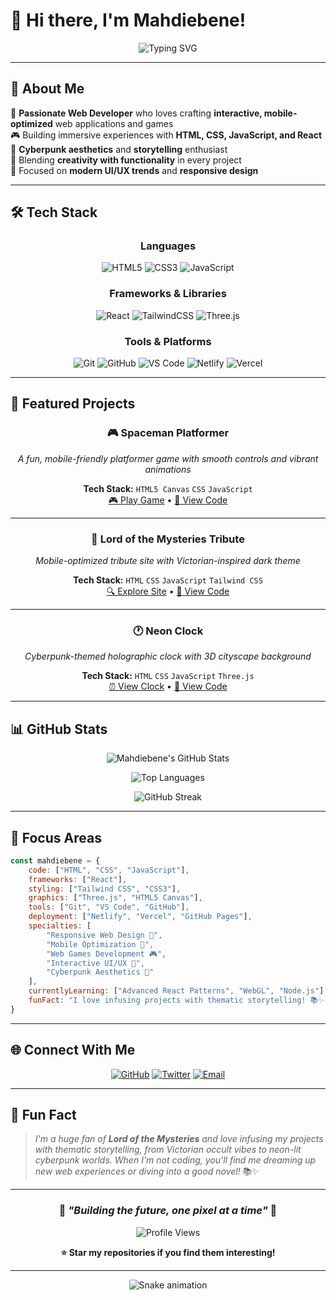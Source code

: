 # 👋 Hi there, I'm Mahdiebene!

<div align="center">
  
![Typing SVG](https://readme-typing-svg.herokuapp.com?font=Fira+Code&size=30&pause=1000&color=00FFFF&center=true&vCenter=true&width=600&lines=Web+Developer+%F0%9F%92%BB;Interactive+Games+Builder+%F0%9F%8E%AE;UI%2FUX+Enthusiast+%F0%9F%8E%A8;Cyberpunk+Aesthetics+Lover+%F0%9F%8C%8C)

</div>

---

## 🌟 About Me

🚀 **Passionate Web Developer** who loves crafting **interactive, mobile-optimized** web applications and games  
🎮 Building immersive experiences with **HTML, CSS, JavaScript, and React**  
🌌 **Cyberpunk aesthetics** and **storytelling** enthusiast  
🎨 Blending **creativity with functionality** in every project  
📱 Focused on **modern UI/UX trends** and **responsive design**  

---

## 🛠️ Tech Stack

<div align="center">

### Languages
![HTML5](https://img.shields.io/badge/HTML5-E34F26?style=for-the-badge&logo=html5&logoColor=white)
![CSS3](https://img.shields.io/badge/CSS3-1572B6?style=for-the-badge&logo=css3&logoColor=white)
![JavaScript](https://img.shields.io/badge/JavaScript-F7DF1E?style=for-the-badge&logo=javascript&logoColor=black)

### Frameworks & Libraries
![React](https://img.shields.io/badge/React-20232A?style=for-the-badge&logo=react&logoColor=61DAFB)
![TailwindCSS](https://img.shields.io/badge/Tailwind_CSS-38B2AC?style=for-the-badge&logo=tailwind-css&logoColor=white)
![Three.js](https://img.shields.io/badge/Three.js-000000?style=for-the-badge&logo=three.js&logoColor=white)

### Tools & Platforms
![Git](https://img.shields.io/badge/Git-F05032?style=for-the-badge&logo=git&logoColor=white)
![GitHub](https://img.shields.io/badge/GitHub-100000?style=for-the-badge&logo=github&logoColor=white)
![VS Code](https://img.shields.io/badge/VS_Code-007ACC?style=for-the-badge&logo=visual-studio-code&logoColor=white)
![Netlify](https://img.shields.io/badge/Netlify-00C7B7?style=for-the-badge&logo=netlify&logoColor=white)
![Vercel](https://img.shields.io/badge/Vercel-000000?style=for-the-badge&logo=vercel&logoColor=white)

</div>

---

## 🚀 Featured Projects

<div align="center">

### 🎮 Spaceman Platformer
*A fun, mobile-friendly platformer game with smooth controls and vibrant animations*

**Tech Stack:** `HTML5 Canvas` `CSS` `JavaScript`  
[🎮 Play Game](#) • [📄 View Code](#)

---

### 🌙 Lord of the Mysteries Tribute  
*Mobile-optimized tribute site with Victorian-inspired dark theme*

**Tech Stack:** `HTML` `CSS` `JavaScript` `Tailwind CSS`  
[🔍 Explore Site](#) • [📄 View Code](#)

---

### 🕐 Neon Clock
*Cyberpunk-themed holographic clock with 3D cityscape background*

**Tech Stack:** `HTML` `CSS` `JavaScript` `Three.js`  
[⏰ View Clock](#) • [📄 View Code](#)

</div>

---

## 📊 GitHub Stats

<div align="center">
  
![Mahdiebene's GitHub Stats](https://github-readme-stats.vercel.app/api?username=mahdiebene&show_icons=true&theme=tokyonight&hide_border=true&bg_color=0D1117&title_color=00FFFF&icon_color=00FFFF&text_color=FFFFFF)

![Top Languages](https://github-readme-stats.vercel.app/api/top-langs/?username=mahdiebene&layout=compact&theme=tokyonight&hide_border=true&bg_color=0D1117&title_color=00FFFF&text_color=FFFFFF)

![GitHub Streak](https://github-readme-streak-stats.herokuapp.com/?user=mahdiebene&theme=tokyonight&hide_border=true&background=0D1117&stroke=00FFFF&ring=00FFFF&fire=FF007F&currStreakLabel=00FFFF)

</div>

---

## 🎯 Focus Areas

```javascript
const mahdiebene = {
    code: ["HTML", "CSS", "JavaScript"],
    frameworks: ["React"],
    styling: ["Tailwind CSS", "CSS3"],
    graphics: ["Three.js", "HTML5 Canvas"],
    tools: ["Git", "VS Code", "GitHub"],
    deployment: ["Netlify", "Vercel", "GitHub Pages"],
    specialties: [
        "Responsive Web Design 📱",
        "Mobile Optimization 🔧", 
        "Web Games Development 🎮",
        "Interactive UI/UX 🎨",
        "Cyberpunk Aesthetics 🌌"
    ],
    currentlyLearning: ["Advanced React Patterns", "WebGL", "Node.js"],
    funFact: "I love infusing projects with thematic storytelling! 📚✨"
}
```

---

## 🌐 Connect With Me

<div align="center">

[![GitHub](https://img.shields.io/badge/GitHub-100000?style=for-the-badge&logo=github&logoColor=white)](https://github.com/mahdiebene)
[![Twitter](https://img.shields.io/badge/Twitter-1DA1F2?style=for-the-badge&logo=twitter&logoColor=white)](https://twitter.com/your_x_handle)
[![Email](https://img.shields.io/badge/Email-D14836?style=for-the-badge&logo=gmail&logoColor=white)](mailto:your.email@example.com)

</div>

---

## 🎨 Fun Fact

> *I'm a huge fan of **Lord of the Mysteries** and love infusing my projects with thematic storytelling, from Victorian occult vibes to neon-lit cyberpunk worlds. When I'm not coding, you'll find me dreaming up new web experiences or diving into a good novel!* 📚✨

---

<div align="center">

### 💫 *"Building the future, one pixel at a time"* 💫

![Profile Views](https://komarev.com/ghpvc/?username=mahdiebene&color=00FFFF&style=for-the-badge)

**⭐ Star my repositories if you find them interesting!**

</div>

---

<div align="center">
  
![Snake animation](https://github.com/mahdiebene/mahdiebene/blob/output/github-contribution-grid-snake.svg)

</div>
